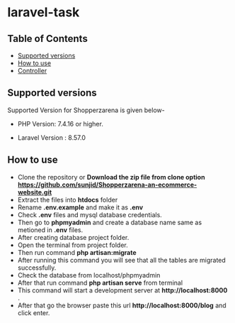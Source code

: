 # laravel-task
 ## Table of Contents  
- [Supported versions](#supported-versions)  
- [How to use](#how-to-use)
- [Controller](#controller)

## Supported versions

Supported Version for Shopperzarena is given below-
    
- PHP Version: 7.4.16 or higher. 

- Laravel Version : 8.57.0

## How to use

- Clone the repository or  __Download the zip file from clone option https://github.com/sunjid/Shopperzarena-an-ecommerce-website.git__
- Extract the files into __htdocs__ folder
- Rename __.env.example__ and make it as __.env__
- Check __.env__ files and  mysql database credentials.
- Then go to __phpmyadmin__ and create a database name same as metioned in __.env__ files.
- After creating database project folder.
- Open the terminal from project folder. 
- Then run command __php artisan:migrate__ 
- After running this command you will see that all the tables are migrated successfully.
- Check the database from localhost/phpmyadmin
- After that run command __php artisan serve__ from terminal 
- This command will start a development server at __http://localhost:8000__ .   
- After that go the browser paste this url __http://localhost:8000/blog__  and click enter.
